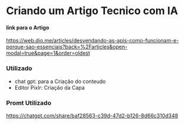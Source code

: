 
# Criando um Artigo Tecnico com IA

#### link para o Artigo
https://web.dio.me/articles/desvendando-as-apis-como-funcionam-e-porque-sao-essenciais?back=%2Farticles&open-modal=true&page=1&order=oldest

### Utilizado

- chat gpt: para a Criação do conteudo
- Editor Pixlr: Criação da Capa

### Promt Utilizado
https://chatgpt.com/share/baf28563-c39d-47d2-b126-8d66c310d348
